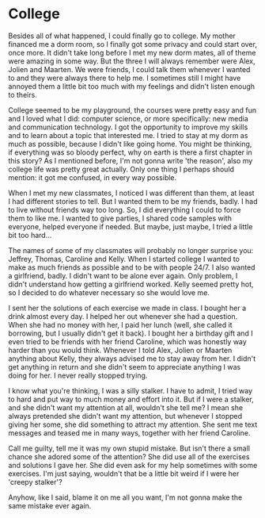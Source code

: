 # College

Besides all of what happened, I could finally go to college. My mother financed me a dorm room, so I finally got some privacy and could start over, once more. It didn't take long before I met my new dorm mates, all of theme were amazing in some way. But the three I will always remember were Alex, Jolien and Maarten. We were friends, I could talk them whenever I wanted to and they were always there to help me. I sometimes still I might have annoyed them a little bit too much with my feelings and didn't listen enough to theirs.

College seemed to be my playground, the courses were pretty easy and fun and I loved what I did: computer science, or more specifically: new media and communication technology. I got the opportunity to improve my skills and to learn about a topic that interested me. I tried to stay at my dorm as much as possible, because I didn't like going home.
You might be thinking, if everything was so bloody perfect, why on earth is there a first chapter in this story? As I mentioned before, I'm not gonna write 'the reason', also my college life was pretty great actually. Only one thing I perhaps should mention: it got me confused, in every way possible.

When I met my new classmates, I noticed I was different than them, at least I had different stories to tell. But I wanted them to be my friends, badly. I had to live without friends way too long. So, I did everything I could to force them to like me. I wanted to give parties, I shared code samples with everyone, helped everyone if needed. But maybe, just maybe, I tried a little bit too hard...

The names of some of my classmates will probably no longer surprise you: Jeffrey, Thomas, Caroline and Kelly. When I started college I wanted to make as much friends as possible and to be with people 24/7. I also wanted a girlfriend, badly. I didn't want to be alone ever again. Only problem, I didn't understand how getting a girlfriend worked. Kelly seemed pretty hot, so I decided to do whatever necessary so she would love me.

I sent her the solutions of each exercise we made in class. I bought her a drink almost every day. I helped her out whenever she had a question. When she had no money with her, I paid her lunch (well, she called it borrowing, but I usually didn't get it back). I bought her a birthday gift and I even tried to be friends with her friend Caroline, which was honestly way harder than you would think. Whenever I told Alex, Jolien or Maarten anything about Kelly, they always advised me to stay away from her. I didn't get anything in return and she didn't seem to appreciate anything I was doing for her. I never really stopped trying.

I know what you're thinking, I was a silly stalker. I have to admit, I tried way to hard and put way to much money and effort into it. But if I were a stalker, and she didn't want my attention at all, wouldn't she tell me? I mean she always pretended she didn't want my attention, but whenever I stopped giving her some, she did something to attract my attention. She sent me text messages and teased me in many ways, together with her friend Caroline.

Call me guilty, tell me it was my own stupid mistake. But isn't there a small chance she adored some of the attention? She did use all of the exercises and solutions I gave her. She did even ask for my help sometimes with some exercises. I'm just saying, wouldn't that be a little bit weird if I were her 'creepy stalker'?

Anyhow, like I said, blame it on me all you want, I'm not gonna make the same mistake ever again.
